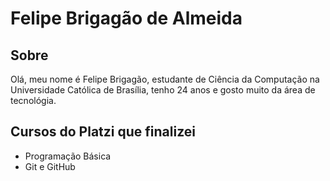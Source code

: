 # Felipe Brigagão de Almeida

## Sobre

Olá, meu nome é Felipe Brigagão, estudante de Ciência da Computação na Universidade Católica de Brasília, tenho 24 anos e gosto muito da área de tecnológia.

## Cursos do Platzi que finalizei

- Programação Básica
- Git e GitHub